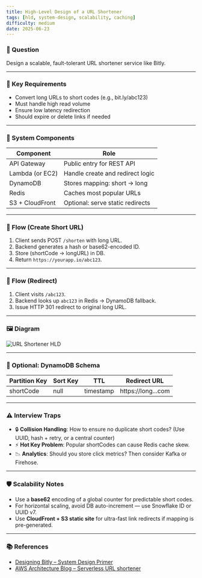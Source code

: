 ```yaml
---
title: High-Level Design of a URL Shortener
tags: [hld, system-design, scalability, caching]
difficulty: medium
date: 2025-06-23
---
```


### 📌 Question  
Design a scalable, fault-tolerant URL shortener service like Bitly.

---

### 🧠 Key Requirements

- Convert long URLs to short codes (e.g., bit.ly/abc123)
- Must handle high read volume
- Ensure low latency redirection
- Should expire or delete links if needed

---

### 🧱 System Components

| Component       | Role                            |
|-----------------|---------------------------------|
| API Gateway     | Public entry for REST API       |
| Lambda (or EC2) | Handle create and redirect logic|
| DynamoDB        | Stores mapping: short -> long   |
| Redis           | Caches most popular URLs        |
| S3 + CloudFront | Optional: serve static redirects|

---

### 🧭 Flow (Create Short URL)

1. Client sends POST `/shorten` with long URL.
2. Backend generates a hash or base62-encoded ID.
3. Store (shortCode → longURL) in DB.
4. Return `https://yourapp.io/abc123`.

---

### 🔁 Flow (Redirect)

1. Client visits `/abc123`.
2. Backend looks up `abc123` in Redis → DynamoDB fallback.
3. Issue HTTP 301 redirect to original long URL.

---

### 🖼️ Diagram

![URL Shortener HLD](../images/url-shortener-hld.png)

---

### 🧪 Optional: DynamoDB Schema

| Partition Key | Sort Key | TTL       | Redirect URL       |
|---------------|----------|-----------|--------------------|
| shortCode     | null     | timestamp | https://long...com |

---

### ⚠️ Interview Traps

- 🔒 **Collision Handling**: How to ensure no duplicate short codes? (Use UUID, hash + retry, or a central counter)
- ⚡ **Hot Key Problem**: Popular shortCodes can cause Redis cache skew.
- 📉 **Analytics**: Should you store click metrics? Then consider Kafka or Firehose.

---

### 🛡️ Scalability Notes

- Use a **base62** encoding of a global counter for predictable short codes.
- For horizontal scaling, avoid DB auto-increment — use Snowflake ID or UUID v7.
- Use **CloudFront + S3 static site** for ultra-fast link redirects if mapping is pre-generated.

---

### 📚 References

- [Designing Bitly – System Design Primer](https://github.com/donnemartin/system-design-primer)
- [AWS Architecture Blog – Serverless URL shortener](https://aws.amazon.com/blogs/compute/building-a-serverless-url-shortener/)
